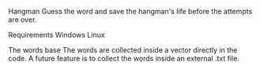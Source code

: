 Hangman
Guess the word and save the hangman's life before the attempts are over.

Requirements
Windows
Linux

The words base
The words are collected inside a vector directly in the code.
A future feature is to collect the words inside an external .txt file.
